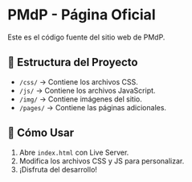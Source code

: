 # PMdP - Página Oficial

Este es el código fuente del sitio web de PMdP.

## 📂 Estructura del Proyecto
- `/css/` → Contiene los archivos CSS.
- `/js/` → Contiene los archivos JavaScript.
- `/img/` → Contiene imágenes del sitio.
- `/pages/` → Contiene las páginas adicionales.

## 🚀 Cómo Usar
1. Abre `index.html` con Live Server.
2. Modifica los archivos CSS y JS para personalizar.
3. ¡Disfruta del desarrollo!
